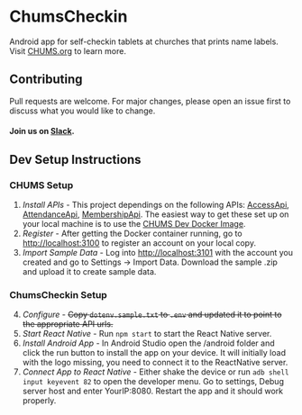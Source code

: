 # ChumsCheckin
Android app for self-checkin tablets at churches that prints name labels.  Visit <a href="https://chums.org/">CHUMS.org</a> to learn more.

## Contributing
Pull requests are welcome. For major changes, please open an issue first to discuss what you would like to change.
#### Join us on [Slack](https://join.slack.com/t/livechurchsolutions/shared_invite/zt-i88etpo5-ZZhYsQwQLVclW12DKtVflg).

## Dev Setup Instructions

### CHUMS Setup
1. *Install APIs* - This project dependings on the following APIs: [AccessApi](https://github.com/LiveChurchSolutions/AccessApi), [AttendanceApi](https://github.com/LiveChurchSolutions/AttendanceApi), [MembershipApi](https://github.com/LiveChurchSolutions/MembershipApi).  The easiest way to get these set up on your local machine is to use the [CHUMS Dev Docker Image](https://github.com/LiveChurchSolutions/Docker).  
2. *Register* - After getting the Docker container running, go to [http://localhost:3100](http://localhost:3100) to register an account on your local copy.  
3. *Import Sample Data* - Log into [http://localhost:3101](http://localhost:3101) with the account you created and go to Settings -> Import Data.  Download the sample .zip and upload it to create sample data.

### ChumsCheckin Setup
4. *Configure* - ~~Copy `dotenv.sample.txt` to `.env` and updated it to point to the appropriate API urls.~~
5. *Start React Native* - Run `npm start` to start the React Native server.
6. *Install Android App* - In Android Studio open the /android folder and click the run button to install the app on your device.  It will initially load with the logo missing, you need to connect it to the ReactNative server.
7. *Connect App to React Native* - Either shake the device or run `adb shell input keyevent 82` to open the developer menu. Go to settings, Debug server host and enter YourIP:8080.  Restart the app and it should work properly.

